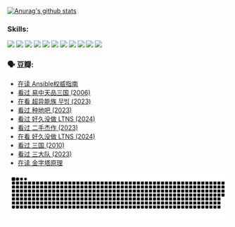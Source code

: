 
[![Anurag's github stats](https://github-readme-stats.vercel.app/api?username=w940853815)](https://github.com/anuraghazra/github-readme-stats)

### Skills:

<code><img height="32" src="https://cdn.jsdelivr.net/npm/simple-icons@v5/icons/python.svg"></code>
<code><img height="32" src="https://cdn.jsdelivr.net/npm/simple-icons@v5/icons/javascript.svg"></code>
<code><img height="32" src="https://cdn.jsdelivr.net/npm/simple-icons@v5/icons/django.svg"></code>
<code><img height="32" src="https://cdn.jsdelivr.net/npm/simple-icons@v5/icons/flask.svg"></code>
<code><img height="32" src="https://cdn.jsdelivr.net/npm/simple-icons@v5/icons/vuetify.svg"></code>
<code><img height="32" src="https://cdn.jsdelivr.net/npm/simple-icons@v5/icons/git.svg"></code>
<code><img height="32" src="https://cdn.jsdelivr.net/npm/simple-icons@v5/icons/docker.svg"></code>
<code><img height="32" src="https://cdn.jsdelivr.net/npm/simple-icons@v5/icons/postgresql.svg"></code>
<code><img height="32" src="https://cdn.jsdelivr.net/npm/simple-icons@v5/icons/elasticsearch.svg"></code>
<code><img height="32" src="https://cdn.jsdelivr.net/npm/simple-icons@v5/icons/macos.svg"></code>
<code><img height="32" src="https://cdn.jsdelivr.net/npm/simple-icons@v5/icons/linux.svg"></code>

### 🗣 豆瓣:

<!-- DOUBAN-ACTIVITIES:START -->
- [在读 Ansible权威指南](https://www.douban.com/people/136069238/status/4539151450/?_i=09475067)
- [看过 易中天品三国‎ (2006)](https://www.douban.com/people/136069238/status/4529910812/?_i=09475067)
- [在看 超异能族 무빙‎ (2023)](https://www.douban.com/people/136069238/status/4527291077/?_i=09475067)
- [看过 种地吧‎ (2023)](https://www.douban.com/people/136069238/status/4527289637/?_i=09475067)
- [看过 好久没做 LTNS‎ (2024)](https://www.douban.com/people/136069238/status/4527289515/?_i=09475068)
- [看过 二手杰作‎ (2023)](https://www.douban.com/people/136069238/status/4522502716/?_i=09475068)
- [在看 好久没做 LTNS‎ (2024)](https://www.douban.com/people/136069238/status/4521969883/?_i=09475068)
- [看过 三国‎ (2010)](https://www.douban.com/people/136069238/status/4521634661/?_i=09475068)
- [看过 三大队‎ (2023)](https://www.douban.com/people/136069238/status/4510323325/?_i=09475068)
- [在读 金字塔原理](https://www.douban.com/people/136069238/status/4507497587/?_i=09475068)
<!-- DOUBAN-ACTIVITIES:END -->


![Snake animation](https://raw.githubusercontent.com/w940853815/w940853815/output/github-contribution-grid-snake.svg)

<!--
**w940853815/w940853815** is a ✨ _special_ ✨ repository because its `README.md` (this file) appears on your GitHub profile.

Here are some ideas to get you started:

- 🔭 I’m currently working on ...
- 🌱 I’m currently learning ...
- 👯 I’m looking to collaborate on ...
- 🤔 I’m looking for help with ...
- 💬 Ask me about ...
- 📫 How to reach me: ...
- 😄 Pronouns: ...
- ⚡ Fun fact: ...
-->
